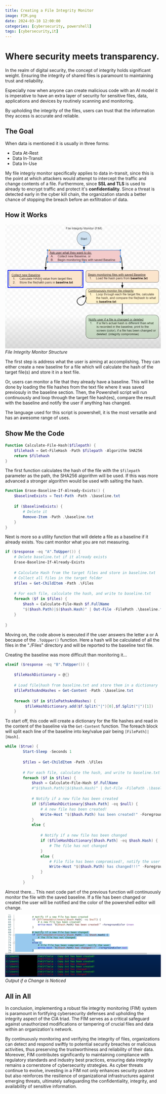 ```yaml
---
title: Creating a File Integrity Monitor
image: FIM.png
date: 2024-03-10 12:00:00 
categories: [cybersecurity, powershell]
tags: [cybersecurity,it]
---  
```


# Where security meets transparency.
In the realm of digital security, the concept of integrity holds significant weight. Ensuring the integrity of shared files is paramount to maintaining trust and reliability. 

Especially now when anyone can create malicious code with an AI model it is imperative to have an extra layer of security for sensitive files, data, applications and devices by routinely scanning and monitoring.

By upholding the integrity of the files, users can trust that the information they access is accurate and reliable. 

## The Goal
When data is mentioned it is usually in three forms:
<ul>
<li>Data At-Rest</li>
<li>Data In-Transit </li>
<li>Data In-Use </li>
</ul>

My file integriy monitor specifically applies to data in-transit, since this is the point at which attackers would attempt to intercept the traffic and change contents of a file. Furthermore, since **SSL and TLS** is used to already to encrypt traffic and protect it's **confidentiality**. Since a threat is detected early in the cyber kill chain, the organization stands a better chance of stopping the breach before an exfiltration of data.

## How it Works

![FIM](FIM.png)
_File Integrity Monitor Structure_

The first step is address what the user is aiming at accomplishing. They can either create a new baseline for a file which will calculate the hash of the target file(s) and store it in a text file. 

Or, users can monitor a file that they already have a baseline. This will be done by loading the file hashes from the text file where it was saved previosuly in the baseline section. Then, the Powershell script will run continuously and loop through the target file hash(es), compare the result with the baseline and notify the user if anything has changed.

The language used for this script is powershell, it is the most versatile and has an awesome range of uses.

## Show Me the Code
```Powershell
Function Calculate-File-Hash($filepath) {
    $filehash = Get-FileHash -Path $filepath -Algorithm SHA256
    return $filehash
}
```
The first function calculates the hash of the file with the `$filepath` parameter as the path, the SHA256 algorithm will be used. If this was more advanced a stronger algorithm would be used with salting the hash. 

```Powershell
Function Erase-Baseline-If-Already-Exists() {
    $baselineExists = Test-Path -Path .\baseline.txt

    if ($baselineExists) {
        # Delete it
        Remove-Item -Path .\baseline.txt
    }
}
```
Next is more so a utility function that will delete a file as a baseline if it already exists. You cant monitor what you are not measuring.
```Powershell
if ($response -eq "A".ToUpper()) {
    # Delete baseline.txt if it already exists
    Erase-Baseline-If-Already-Exists

    # Calculate Hash from the target files and store in baseline.txt
    # Collect all files in the target folder
    $files = Get-ChildItem -Path .\Files

    # For each file, calculate the hash, and write to baseline.txt
    foreach ($f in $files) {
        $hash = Calculate-File-Hash $f.FullName
        "$($hash.Path)|$($hash.Hash)" | Out-File -FilePath .\baseline.txt -Append
    }
    
}
```
Moving on, the code above is executed if the user answers the letter a or A because of the `.ToUpper()` function. Here a hash will be calculated of all the files in the "./Files" directory and will be reported to the baseline text file. 

Creating the baseline was more difficult than monitoring it...

```Powershell
elseif ($response -eq "B".ToUpper()) {
    
    $fileHashDictionary = @{}

    # Load file|hash from baseline.txt and store them in a dictionary
    $filePathsAndHashes = Get-Content -Path .\baseline.txt
    
    foreach ($f in $filePathsAndHashes) {
         $fileHashDictionary.add($f.Split("|")[0],$f.Split("|")[1])
    }
```
To start off, this code will create a dictionary for the file hashes and read in the content of the baseline via the `Get-Content` function. The foreach block will split each line of the baseline into key/value pair being `[FilePath]|[Hash]`. 
```Powershell
while ($true) {
        Start-Sleep -Seconds 1
        
        $files = Get-ChildItem -Path .\Files

        # For each file, calculate the hash, and write to baseline.txt
        foreach ($f in $files) {
            $hash = Calculate-File-Hash $f.FullName
            #"$($hash.Path)|$($hash.Hash)" | Out-File -FilePath .\baseline.txt -Append

            # Notify if a new file has been created
            if ($fileHashDictionary[$hash.Path] -eq $null) {
                # A new file has been created!
                Write-Host "$($hash.Path) has been created!" -ForegroundColor Green
            }
            else {

                # Notify if a new file has been changed
                if ($fileHashDictionary[$hash.Path] -eq $hash.Hash) {
                    # The file has not changed
                }
                else {
                    # File file has been compromised!, notify the user
                    Write-Host "$($hash.Path) has changed!!!" -ForegroundColor Yellow
                }
            }
        }
```
Almost there... This next code part of the previous function will continuously monitor the file with the saved baseline. If a file has been changed or created the user will be notified and the color of the powershell editor will change.

![FIM](FIM2.png)
_Output if a Change is Noticed_

## All in All
In conclusion, implementing a robust file integrity monitoring (FIM) system is paramount in fortifying cybersecurity defenses and upholding the integrity aspect of the CIA triad. The FIM serves as a critical safeguard against unauthorized modifications or tampering of crucial files and data within an organization's network. 

By continuously monitoring and verifying the integrity of files, organizations can detect and respond swiftly to potential security breaches or malicious activities, thus preserving the trustworthiness and reliability of their data. Moreover, FIM contributes significantly to maintaining compliance with regulatory standards and industry best practices, ensuring data integrity remains a cornerstone of cybersecurity strategies. As cyber threats continue to evolve, investing in a FIM not only enhances security posture but also reinforces the resilience of organizational infrastructures against emerging threats, ultimately safeguarding the confidentiality, integrity, and availability of sensitive information.